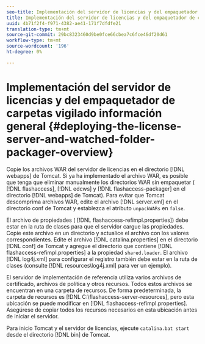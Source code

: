 ```yaml
---
seo-title: Implementación del servidor de licencias y del empaquetador de carpetas vigilado información general
title: Implementación del servidor de licencias y del empaquetador de carpetas vigilado información general
uuid: 4b71f2f4-f971-4382-ae41-171f7dfdfe21
translation-type: tm+mt
source-git-commit: 29bc8323460d9be0fce66cbea7c6fce46df20d61
workflow-type: tm+mt
source-wordcount: '196'
ht-degree: 0%

---
```



# Implementación del servidor de licencias y del empaquetador de carpetas vigilado información general {#deploying-the-license-server-and-watched-folder-packager-overview}

Copie los archivos WAR del servidor de licencias en el directorio [!DNL webapps] de Tomcat. Si ya ha implementado el archivo WAR, es posible que tenga que eliminar manualmente los directorios WAR sin empaquetar ( [!DNL flashaccess], [!DNL edcws] y [!DNL flashaccess-packager] en el directorio [!DNL webapps] de Tomcat). Para evitar que Tomcat descomprima archivos WAR, edite el archivo [!DNL server.xml] en el directorio conf de Tomcat y establezca el atributo `unpackWARs` en `false`.

El archivo de propiedades ( [!DNL flashaccess-refimpl.properties]) debe estar en la ruta de clases para que el servidor cargue las propiedades. Copie este archivo en un directorio y actualice el archivo con los valores correspondientes. Edite el archivo [!DNL catalina.properties] en el directorio [!DNL conf] de Tomcat y agregue el directorio que contiene [!DNL flashaccess-refimpl.properties] a la propiedad `shared.loader`. El archivo [!DNL log4j.xml] para configurar el registro también debe estar en la ruta de clases (consulte [!DNL resources\log4j.xml] para ver un ejemplo).

El servidor de implementación de referencia utiliza varios archivos de certificado, archivos de política y otros recursos. Todos estos archivos se encuentran en una carpeta de recursos. De forma predeterminada, la carpeta de recursos es [!DNL C:\flashaccess-server-resources], pero esta ubicación se puede modificar en [!DNL flashaccess-refimpl.properties]. Asegúrese de copiar todos los recursos necesarios en esta ubicación antes de iniciar el servidor.

Para inicio Tomcat y el servidor de licencias, ejecute `catalina.bat start` desde el directorio [!DNL bin] de Tomcat.
